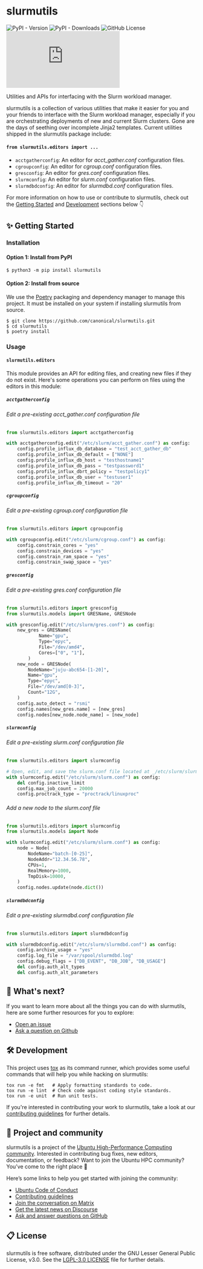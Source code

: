# slurmutils

![PyPI - Version](https://img.shields.io/pypi/v/slurmutils)
![PyPI - Downloads](https://img.shields.io/pypi/dm/slurmutils)
![GitHub License](https://img.shields.io/github/license/charmed-hpc/slurmutils)
[![Matrix](https://img.shields.io/matrix/ubuntu-hpc%3Amatrix.org?logo=matrix&label=ubuntu-hpc)](https://matrix.to/#/#hpc:ubuntu.com)

Utilities and APIs for interfacing with the Slurm workload manager.

slurmutils is a collection of various utilities that make it easier 
for you and your friends to interface with the Slurm workload manager, especially if you 
are orchestrating deployments of new and current Slurm clusters. Gone are the days of
seething over incomplete Jinja2 templates. Current utilities shipped in the 
slurmutils package include:

#### `from slurmutils.editors import ...`

* `acctgatherconfig`: An editor for _acct_gather.conf_ configuration files.
* `cgroupconfig`: An editor for _cgroup.conf_ configuration files.
* `gresconfig`: An editor for _gres.conf_ configuration files.
* `slurmconfig`: An editor for _slurm.conf_ configuration files.
* `slurmdbdconfig`: An editor for _slurmdbd.conf_ configuration files.

For more information on how to use or contribute to slurmutils, 
check out the [Getting Started](#-getting-started) and [Development](#-development) 
sections below 👇

## ✨ Getting Started

### Installation

#### Option 1: Install from PyPI

```shell
$ python3 -m pip install slurmutils
```

#### Option 2: Install from source

We use the [Poetry](https://python-poetry.org) packaging and dependency manager to
manage this project. It must be installed on your system if installing slurmutils
from source.

```shell
$ git clone https://github.com/canonical/slurmutils.git
$ cd slurmutils
$ poetry install
```

### Usage

#### `slurmutils.editors`

This module provides an API for editing files, and creating new files if they do not
exist. Here's some operations you can perform on files using the editors in this module:

##### `acctgatherconfig`

###### Edit a pre-existing _acct_gather.conf_ configuration file

```python
from slurmutils.editors import acctgatherconfig

with acctgatherconfig.edit("/etc/slurm/acct_gather.conf") as config:
    config.profile_influx_db_database = "test_acct_gather_db"
    config.profile_influx_db_default = ["NONE"]
    config.profile_influx_db_host = "testhostname1"
    config.profile_influx_db_pass = "testpassword1"
    config.profile_influx_dbrt_policy = "testpolicy1"
    config.profile_influx_db_user = "testuser1"
    config.profile_influx_db_timeout = "20"
```

##### `cgroupconfig`

###### Edit a pre-existing _cgroup.conf_ configuration file

```python
from slurmutils.editors import cgroupconfig

with cgroupconfig.edit("/etc/slurm/cgroup.conf") as config:
    config.constrain_cores = "yes"
    config.constrain_devices = "yes"
    config.constrain_ram_space = "yes"
    config.constrain_swap_space = "yes"
```

##### `gresconfig`

###### Edit a pre-existing _gres.conf_ configuration file

```python
from slurmutils.editors import gresconfig
from slurmutils.models import GRESName, GRESNode

with gresconfig.edit("/etc/slurm/gres.conf") as config:
    new_gres = GRESName(
            Name="gpu",
            Type="epyc",
            File="/dev/amd4",
            Cores=["0", "1"],
        )
    new_node = GRESNode(
        NodeName="juju-abc654-[1-20]",
        Name="gpu",
        Type="epyc",
        File="/dev/amd[0-3]",
        Count="12G",
    )
    config.auto_detect = "rsmi"
    config.names[new_gres.name] = [new_gres]
    config.nodes[new_node.node_name] = [new_node]
```

##### `slurmconfig`

###### Edit a pre-existing _slurm.conf_ configuration file

```python
from slurmutils.editors import slurmconfig

# Open, edit, and save the slurm.conf file located at _/etc/slurm/slurm.conf_.
with slurmconfig.edit("/etc/slurm/slurm.conf") as config:
    del config.inactive_limit
    config.max_job_count = 20000
    config.proctrack_type = "proctrack/linuxproc"
```

###### Add a new node to the _slurm.conf_ file

```python
from slurmutils.editors import slurmconfig
from slurmutils.models import Node

with slurmconfig.edit("/etc/slurm/slurm.conf") as config:
    node = Node(
        NodeName="batch-[0-25]", 
        NodeAddr="12.34.56.78", 
        CPUs=1, 
        RealMemory=1000, 
        TmpDisk=10000,
    )
    config.nodes.update(node.dict())
```

##### `slurmdbdconfig`

###### Edit a pre-existing _slurmdbd.conf_ configuration file

```python
from slurmutils.editors import slurmdbdconfig

with slurmdbdconfig.edit("/etc/slurm/slurmdbd.conf") as config:
    config.archive_usage = "yes"
    config.log_file = "/var/spool/slurmdbd.log"
    config.debug_flags = ["DB_EVENT", "DB_JOB", "DB_USAGE"]
    del config.auth_alt_types
    del config.auth_alt_parameters
```

## 🤔 What's next?

If you want to learn more about all the things you can do with slurmutils, 
here are some further resources for you to explore:

* [Open an issue](https://github.com/charmed-hpc/slurmutils/issues/new?title=ISSUE+TITLE&body=*Please+describe+your+issue*)
* [Ask a question on Github](https://github.com/orgs/charmed-hpc/discussions/categories/q-a)

## 🛠️ Development

This project uses [tox](https://tox.wiki) as its command runner, which provides 
some useful commands that will help you while hacking on slurmutils:

```shell
tox run -e fmt   # Apply formatting standards to code.
tox run -e lint  # Check code against coding style standards.
tox run -e unit  # Run unit tests.
```

If you're interested in contributing your work to slurmutils, 
take a look at our [contributing guidelines](./CONTRIBUTING.md) for further details.

## 🤝 Project and community

slurmutils is a project of the [Ubuntu High-Performance Computing community](https://ubuntu.com/community/governance/teams/hpc).
Interested in contributing bug fixes, new editors, documentation, or feedback? Want to join the Ubuntu HPC community? You’ve come to the right place 🤩

Here’s some links to help you get started with joining the community:

* [Ubuntu Code of Conduct](https://ubuntu.com/community/ethos/code-of-conduct)
* [Contributing guidelines](./CONTRIBUTING.md)
* [Join the conversation on Matrix](https://matrix.to/#/#hpc:ubuntu.com)
* [Get the latest news on Discourse](https://discourse.ubuntu.com/c/hpc/151)
* [Ask and answer questions on GitHub](https://github.com/orgs/charmed-hpc/discussions/categories/q-a)

## 📋 License

slurmutils is free software, distributed under the GNU Lesser General Public License, v3.0.
See the [LGPL-3.0 LICENSE](./LICENSE) file for further details.
